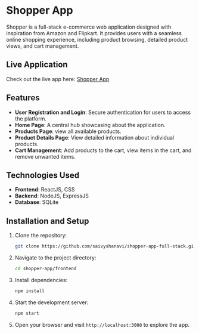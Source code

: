 # Shopper App

Shopper is a full-stack e-commerce web application designed with inspiration from Amazon and Flipkart. It provides users with a seamless online shopping experience, including product browsing, detailed product views, and cart management.

## Live Application

Check out the live app here: [Shopper App](https://vyshnavi-shopper-app-full-stack.vercel.app/)

## Features

- **User Registration and Login**: Secure authentication for users to access the platform.
- **Home Page**: A central hub showcasing about the application.
- **Products Page**:  view all available products.
- **Product Details Page**: View detailed information about individual products.
- **Cart Management**: Add products to the cart, view items in the cart, and remove unwanted items.

## Technologies Used

- **Frontend**: ReactJS, CSS
- **Backend**: NodeJS, ExpressJS
- **Database**: SQLite



## Installation and Setup

1. Clone the repository:
   ```bash
   git clone https://github.com/saivyshanavi/shopper-app-full-stack.git
   ```

2. Navigate to the project directory:
   ```bash
   cd shopper-app/frontend
   ```

3. Install dependencies:
   ```bash
   npm install
   ```

4. Start the development server:
   ```bash
   npm start
   ```

5. Open your browser and visit `http://localhost:3000` to explore the app.




